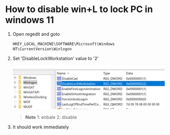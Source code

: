 # How to disable win+L to lock PC in windows 11

1. Open regedit and goto

    ```reg
    HKEY_LOCAL_MACHINE\SOFTWARE\Microsoft\Windows NT\CurrentVersion\Winlogon
    ```

1. Set 'DisableLockWorkstation' value to '2'

    ![DisableLockWorkstation](./Clip_20220630_093805.png)

    > **Note** 1: enbale 2: disable

1. It should work immediately
